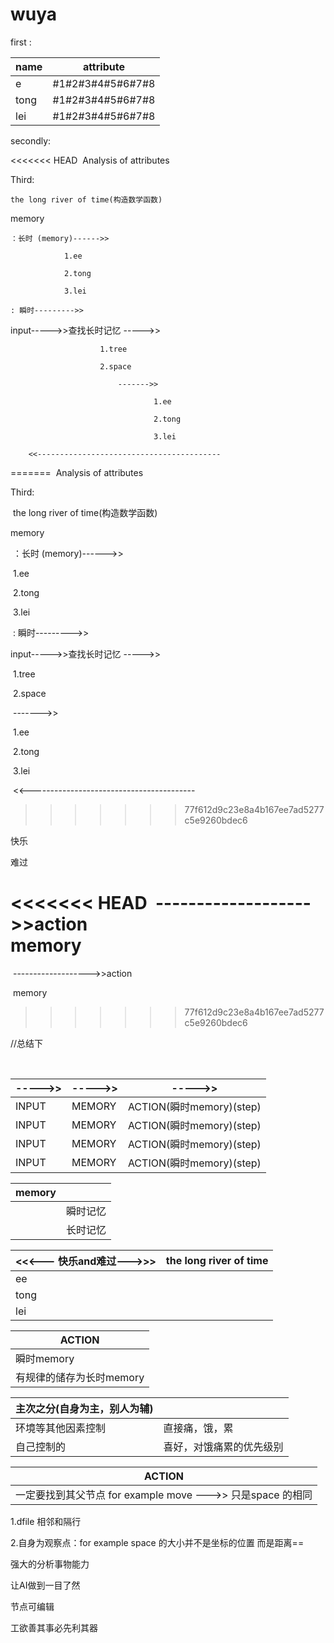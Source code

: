 # wuya

first :  

| name | attribute        |
| ---- | ---------------- |
| e    | #1#2#3#4#5#6#7#8 |
| tong | #1#2#3#4#5#6#7#8 |
| lei  | #1#2#3#4#5#6#7#8 |

secondly:

<<<<<<< HEAD
​	Analysis of attributes

Third:

	the long river of time(构造数学函数)

memory

	：长时 (memory)------>>
	
				1.ee
	
				2.tong
	
				3.lei
	
	: 瞬时--------->>

input----->>查找长时记忆 ----->>

						1.tree
	
						2.space
	
							------->> 
	
									1.ee
	
									2.tong
	
									3.lei
	
		<<-----------------------------------------
=======
​	Analysis of attributes

Third:

​	the long river of time(构造数学函数)

memory

​	：长时 (memory)------>>

​				1.ee

​				2.tong

​				3.lei

​	: 瞬时--------->>

input----->>查找长时记忆 ----->>

​						1.tree

​						2.space

​							------->> 

​									1.ee

​									2.tong

​									3.lei

​		<<-----------------------------------------
>>>>>>> 77f612d9c23e8a4b167ee7ad5277c5e9260bdec6

快乐

难过

<<<<<<< HEAD
​	------------------->>action 
​	
					memory
=======
​	------------------->>action 

​					memory
>>>>>>> 77f612d9c23e8a4b167ee7ad5277c5e9260bdec6





//总结下 

​		

| ----->> | ----->> | ----->>                  |
| ------- | ------- | ------------------------ |
| INPUT   | MEMORY  | ACTION(瞬时memory)(step) |
| INPUT   | MEMORY  | ACTION(瞬时memory)(step) |
| INPUT   | MEMORY  | ACTION(瞬时memory)(step) |
| INPUT   | MEMORY  | ACTION(瞬时memory)(step) |

| memory |          |
| ------ | -------- |
|        | 瞬时记忆 |
|        | 长时记忆 |

| <<<--- 快乐and难过--->>> | the long river of time |
| ------------------------ | ---------------------- |
| ee                       |                        |
| tong                     |                        |
| lei                      |                        |

| ACTION                   |
| ------------------------ |
| 瞬时memory               |
| 有规律的储存为长时memory |

| 主次之分(自身为主，别人为辅) |                          |
| ---------------------------- | ------------------------ |
| 环境等其他因素控制           | 直接痛，饿，累           |
| 自己控制的                   | 喜好，对饿痛累的优先级别 |

| ACTION                                                      |
| ----------------------------------------------------------- |
| 一定要找到其父节点  for example move --->> 只是space 的相同 |

1.dfile  相邻和隔行

2.自身为观察点：for example space 的大小并不是坐标的位置 而是距离==

强大的分析事物能力

让AI做到一目了然

节点可编辑

工欲善其事必先利其器